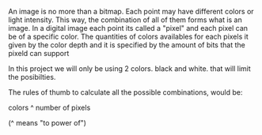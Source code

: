 An image is no more than a bitmap. Each point may have different colors or light intensity. This way, the combination of all of them forms what is an image.
In a digital image each point its called a "pixel" and each pixel can be of a specific color. The quantities of colors availables for each  pixels it given by the color depth and it is specified by the amount of bits that the pixeld can support

In this project we will only be using 2 colors. black and white. that will limit the posibilties.

The rules of thumb to calculate all the possible combinations, would be:

colors ^ number of pixels

(^ means "to power of")


